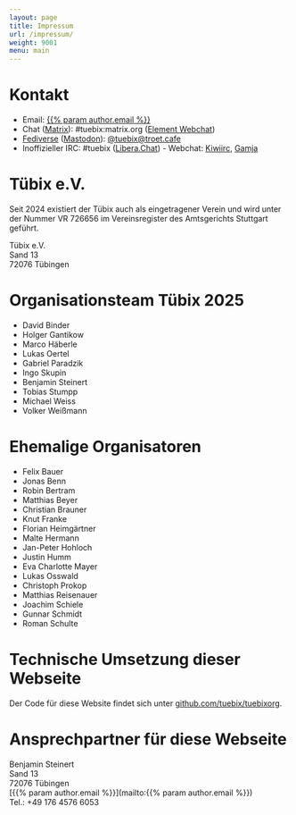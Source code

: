 ```yaml
---
layout: page
title: Impressum
url: /impressum/
weight: 9001
menu: main
---
```


# Kontakt

- Email: <a href="mailto:{{% param author.email %}}">{{% param author.email %}}</a>
- Chat (<a href="https://matrix.org/clients/">Matrix</a>): #tuebix:matrix.org ([Element Webchat](https://app.element.io/#/room/#tuebix:matrix.org))
- [Fediverse](https://en.wikipedia.org/wiki/Fediverse) ([Mastodon](https://joinmastodon.org/)): [@tuebix@troet.cafe](https://troet.cafe/@tuebix)
- Inoffizieller IRC: #tuebix ([Libera.Chat](https://libera.chat/)) - Webchat:
  [Kiwiirc](https://web.libera.chat/#tuebix),
  [Gamja](https://web.libera.chat/gamja/#tuebix)

# Tübix e.V.

Seit 2024 existiert der Tübix auch als eingetragener Verein und wird unter der Nummer VR 726656 im Vereinsregister des Amtsgerichts Stuttgart geführt.

Tübix e.V.<br />
Sand 13<br />
72076 Tübingen<br />

# Organisationsteam Tübix 2025

<!-- Ordered alphabetically by the surname: -->

* David Binder
* Holger Gantikow
* Marco Häberle
* Lukas Oertel
* Gabriel Paradzik
* Ingo Skupin
* Benjamin Steinert
* Tobias Stumpp
* Michael Weiss
* Volker Weißmann

# Ehemalige Organisatoren

<!-- Ordered alphabetically by the surname: -->

* Felix Bauer
* Jonas Benn
* Robin Bertram
* Matthias Beyer
* Christian Brauner
* Knut Franke
* Florian Heimgärtner
* Malte Hermann
* Jan-Peter Hohloch
* Justin Humm
* Eva Charlotte Mayer
* Lukas Osswald
* Christoph Prokop
* Matthias Reisenauer
* Joachim Schiele
* Gunnar Schmidt
* Roman Schulte

# Technische Umsetzung dieser Webseite
Der Code für diese Website findet sich unter [github.com/tuebix/tuebixorg](https://github.com/tuebix/tuebixorg).

# Ansprechpartner für diese Webseite
Benjamin Steinert<br />
Sand 13<br />
72076 Tübingen<br />
[{{% param author.email %}}](mailto:{{% param author.email %}})<br />
Tel.: +49 176 4576 6053<br />
